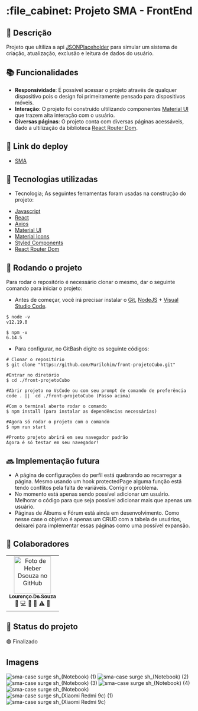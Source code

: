 <h1 align="center">:file_cabinet: Projeto SMA - FrontEnd</h1>

## :memo: Descrição
Projeto que ultiliza a api [JSONPlaceholder](https://jsonplaceholder.typicode.com/) para simular um sistema de criação, atualização, exclusão e leitura de dados do usuário.

## :books: Funcionalidades
* <b>Responsividade</b>: É possível acessar o projeto através de qualquer dispositivo pois o design foi primeiramente pensado para dispositivos móveis.
* <b>Interação</b>: O projeto foi construído ultilizando componentes [Material UI](https://mui.com/pt/) que trazem alta interação com o usuário. 
* <b>Diversas páginas</b>: O projeto conta com diversas páginas acessáveis, dado a ultilização da biblioteca  [React Router Dom](https://v5.reactrouter.com/web/guides/quick-start).

## 🔗 Link do deploy

- [SMA](https://sma-case.surge.sh)

## :wrench: Tecnologias utilizadas
* Tecnologia;
As seguintes ferramentas foram usadas na construção do projeto:

- [Javascript](https://www.javascript.com/)
- [React](https://pt-br.reactjs.org/)
- [Axios](https://axios-http.com/)
- [Material UI](https://mui.com/pt/)
- [Material Icons](https://mui.com/pt/material-ui/material-icons/)
- [Styled Components](https://styled-components.com/)
- [React Router Dom](https://v5.reactrouter.com/web/guides/quick-start)

## :rocket: Rodando o projeto
Para rodar o repositório é necessário clonar o mesmo, dar o seguinte comando para iniciar o projeto:
- Antes de começar, você irá precisar instalar o [Git](https://git-scm.com/), [NodeJS](https://nodejs.org/pt-br/download/) + [Visual Studio Code](https://code.visualstudio.com/).

```# Versões mínimas ou superiores.
$ node -v
v12.19.0

$ npm -v
6.14.5
```

- Para configurar, no GitBash digite os seguinte códigos:

```
# Clonar o repositório
$ git clone "https://github.com/Murilohim/front-projetoCubo.git"

#Entrar no diretório
$ cd ./front-projetoCubo

#Abrir projeto no VsCode ou com seu prompt de comando de preferência
code . ||  cd ./front-projetoCubo (Passo acima) 

#Com o terminal aberto rodar o comando
$ npm install (para instalar as dependências necessárias)

#Agora só rodar o projeto com o comando
$ npm run start

#Pronto projeto abrirá em seu navegador padrão
Agora é só testar em seu navegador!
```

## :soon: Implementação futura
- A página de configurações do perfil está quebrando ao recarregar a página. Mesmo usando um hook protectedPage alguma função está tendo conflitos pela falta de variáveis. Corrigir o problema.
- No momento está apenas sendo possível adicionar um usuário. Melhorar o código para que seja possível adicionar mais que apenas um usuário.
- Páginas de Álbums e Fórum está ainda em desenvolvimento. Como nesse case o objetivo é apenas um CRUD com a tabela de usuários, deixarei para implementar essas páginas como uma possível expansão.

## :handshake: Colaboradores
<table>
  <tr>
    <td align="center">
      <a href="https://github.com/Heber-Dsouza">
        <img src="https://avatars.githubusercontent.com/u/98241441?v=4" width="100px;" alt="Foto de Heber Dsouza no GitHub"/><br>
        <sub>
          <b>Lourenço De Souza</b>
        </sub>
      </a>
      <br>
          <span title="Project Management">📆</span>
          <span title="Code">💻</span>
          <span title="Documentation">📖</span>
          <span title="Ideas & Planning">🤔</span>
          <span title="Testing">⚠</span>
          <span title="Style">🎨</span>
    </td>
  </tr>
</table>

## :dart: Status do projeto
🟢 Finalizado

## Imagens
![sma-case surge sh_(Notebook) (1)](https://user-images.githubusercontent.com/98241441/186950053-49ed9342-025a-4103-a040-1b1528bfb81b.png)
![sma-case surge sh_(Notebook) (2)](https://user-images.githubusercontent.com/98241441/186950097-2bd019d0-c5f5-4d11-a87e-e595443b3f13.png)
![sma-case surge sh_(Notebook) (3)](https://user-images.githubusercontent.com/98241441/186950113-3e87cc26-a029-48fd-b092-b7dd2060c5b1.png)
![sma-case surge sh_(Notebook) (4)](https://user-images.githubusercontent.com/98241441/186950123-f5005f33-4163-4864-ba5f-d28fb76c5406.png)
![sma-case surge sh_(Notebook)](https://user-images.githubusercontent.com/98241441/186950136-440d8b7a-372e-46f3-8d2b-505e3c7a5c9f.png)
![sma-case surge sh_(Xiaomi Redmi 9c) (1)](https://user-images.githubusercontent.com/98241441/186950385-cb1196fb-cbf6-4f3b-b2cf-6b4d76e69c7c.png)
![sma-case surge sh_(Xiaomi Redmi 9c)](https://user-images.githubusercontent.com/98241441/186950397-7010ef47-31c5-4ab3-8e56-a96a91004f1a.png)
